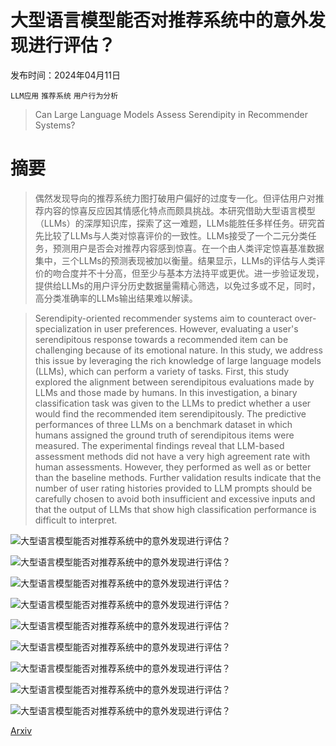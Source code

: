 # 大型语言模型能否对推荐系统中的意外发现进行评估？

发布时间：2024年04月11日

`LLM应用` `推荐系统` `用户行为分析`

> Can Large Language Models Assess Serendipity in Recommender Systems?

# 摘要

> 偶然发现导向的推荐系统力图打破用户偏好的过度专一化。但评估用户对推荐内容的惊喜反应因其情感化特点而颇具挑战。本研究借助大型语言模型（LLMs）的深厚知识库，探索了这一难题，LLMs能胜任多样任务。研究首先比较了LLMs与人类对惊喜评价的一致性。LLMs接受了一个二元分类任务，预测用户是否会对推荐内容感到惊喜。在一个由人类评定惊喜基准数据集中，三个LLMs的预测表现被加以衡量。结果显示，LLMs的评估与人类评价的吻合度并不十分高，但至少与基本方法持平或更优。进一步验证发现，提供给LLMs的用户评分历史数据量需精心筛选，以免过多或不足，同时，高分类准确率的LLMs输出结果难以解读。

> Serendipity-oriented recommender systems aim to counteract over-specialization in user preferences. However, evaluating a user's serendipitous response towards a recommended item can be challenging because of its emotional nature. In this study, we address this issue by leveraging the rich knowledge of large language models (LLMs), which can perform a variety of tasks. First, this study explored the alignment between serendipitous evaluations made by LLMs and those made by humans. In this investigation, a binary classification task was given to the LLMs to predict whether a user would find the recommended item serendipitously. The predictive performances of three LLMs on a benchmark dataset in which humans assigned the ground truth of serendipitous items were measured. The experimental findings reveal that LLM-based assessment methods did not have a very high agreement rate with human assessments. However, they performed as well as or better than the baseline methods. Further validation results indicate that the number of user rating histories provided to LLM prompts should be carefully chosen to avoid both insufficient and excessive inputs and that the output of LLMs that show high classification performance is difficult to interpret.

![大型语言模型能否对推荐系统中的意外发现进行评估？](../../../paper_images/2404.07499/x1.png)

![大型语言模型能否对推荐系统中的意外发现进行评估？](../../../paper_images/2404.07499/x2.png)

![大型语言模型能否对推荐系统中的意外发现进行评估？](../../../paper_images/2404.07499/x3.png)

![大型语言模型能否对推荐系统中的意外发现进行评估？](../../../paper_images/2404.07499/x4.png)

![大型语言模型能否对推荐系统中的意外发现进行评估？](../../../paper_images/2404.07499/x5.png)

![大型语言模型能否对推荐系统中的意外发现进行评估？](../../../paper_images/2404.07499/x6.png)

![大型语言模型能否对推荐系统中的意外发现进行评估？](../../../paper_images/2404.07499/x7.png)

![大型语言模型能否对推荐系统中的意外发现进行评估？](../../../paper_images/2404.07499/x8.png)

![大型语言模型能否对推荐系统中的意外发现进行评估？](../../../paper_images/2404.07499/x9.png)

[Arxiv](https://arxiv.org/abs/2404.07499)